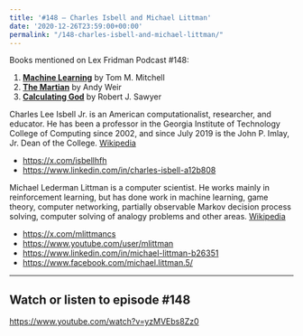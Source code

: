 ```yaml
---
title: '#148 – Charles Isbell and Michael Littman'
date: '2020-12-26T23:59:00+00:00'
permalink: "/148-charles-isbell-and-michael-littman/"
---
```


Books mentioned on Lex Fridman Podcast #148:

1. <b><a href="https://amzn.to/3h6Mnkb" target="_blank" rel="sponsored noopener noreferrer">Machine Learning</a></b> by Tom M. Mitchell
2. <b><a href="https://amzn.to/3P7VdLi" target="_blank" rel="sponsored noopener noreferrer">The Martian</a></b> by Andy Weir
3. <b><a href="https://amzn.to/3h154Wo" target="_blank" rel="sponsored noopener noreferrer">Calculating God</a></b> by Robert J. Sawyer

<!--more-->

Charles Lee Isbell Jr. is an American computationalist, researcher, and educator. He has been a professor in the Georgia Institute of Technology College of Computing since 2002, and since July 2019 is the John P. Imlay, Jr. Dean of the College. <a href="https://en.wikipedia.org/wiki/Charles_Lee_Isbell_Jr." target="_blank">Wikipedia</a>

- <a href="https://x.com/isbellhfh" target="_blank">https://x.com/isbellhfh</a>
- <a href="https://www.linkedin.com/in/charles-isbell-a12b808" target="_blank">https://www.linkedin.com/in/charles-isbell-a12b808</a>

Michael Lederman Littman is a computer scientist. He works mainly in reinforcement learning, but has done work in machine learning, game theory, computer networking, partially observable Markov decision process solving, computer solving of analogy problems and other areas. <a href="https://en.wikipedia.org/wiki/Michael_L._Littman" target="_blank">Wikipedia</a>

- <a href="https://x.com/mlittmancs" target="_blank">https://x.com/mlittmancs</a>
- <a href="https://www.youtube.com/user/mlittman" target="_blank">https://www.youtube.com/user/mlittman</a>
- <a href="https://www.linkedin.com/in/michael-littman-b26351" target="_blank">https://www.linkedin.com/in/michael-littman-b26351</a>
- <a href="https://www.facebook.com/michael.littman.5/" target="_blank">https://www.facebook.com/michael.littman.5/</a>

- - - - - -

## Watch or listen to episode #148

<https://www.youtube.com/watch?v=yzMVEbs8Zz0>